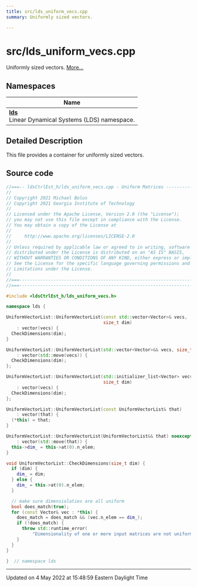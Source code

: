 ```yaml
---
title: src/lds_uniform_vecs.cpp
summary: Uniformly sized vectors. 

---
```


# src/lds_uniform_vecs.cpp

Uniformly sized vectors.  [More...](#detailed-description)



## Namespaces

| Name           |
| -------------- |
| **[lds](/lds-ctrl-est/docs/api/namespaces/namespacelds/)** <br>Linear Dynamical Systems (LDS) namespace.  |

## Detailed Description



This file provides a container for uniformly sized vectors. 





## Source code

```cpp
//===-- ldsCtrlEst_h/lds_uniform_vecs.cpp - Uniform Matrices --------------===//
//
// Copyright 2021 Michael Bolus
// Copyright 2021 Georgia Institute of Technology
//
// Licensed under the Apache License, Version 2.0 (the "License");
// you may not use this file except in compliance with the License.
// You may obtain a copy of the License at
//
//     http://www.apache.org/licenses/LICENSE-2.0
//
// Unless required by applicable law or agreed to in writing, software
// distributed under the License is distributed on an "AS IS" BASIS,
// WITHOUT WARRANTIES OR CONDITIONS OF ANY KIND, either express or implied.
// See the License for the specific language governing permissions and
// Limitations under the License.
//
//===----------------------------------------------------------------------===//
//===----------------------------------------------------------------------===//

#include <ldsCtrlEst_h/lds_uniform_vecs.h>

namespace lds {

UniformVectorList::UniformVectorList(const std::vector<Vector>& vecs,
                                     size_t dim)
    : vector(vecs) {
  CheckDimensions(dim);
}

UniformVectorList::UniformVectorList(std::vector<Vector>&& vecs, size_t dim)
    : vector(std::move(vecs)) {
  CheckDimensions(dim);
};

UniformVectorList::UniformVectorList(std::initializer_list<Vector> vecs,
                                     size_t dim)
    : vector(vecs) {
  CheckDimensions(dim);
};

UniformVectorList::UniformVectorList(const UniformVectorList& that)
    : vector(that) {
  (*this) = that;
}

UniformVectorList::UniformVectorList(UniformVectorList&& that) noexcept
    : vector(std::move(that)) {
  this->dim_ = this->at(0).n_elem;
}

void UniformVectorList::CheckDimensions(size_t dim) {
  if (dim) {
    dim_ = dim;
  } else {
    dim_ = this->at(0).n_elem;
  }

  // make sure dimensiolaties are all uniform
  bool does_match(true);
  for (const Vector& vec : *this) {
    does_match = does_match && (vec.n_elem == dim_);
    if (!does_match) {
      throw std::runtime_error(
          "Dimensionality of one or more input matrices are not uniform.");
    }
  }
}

}  // namespace lds
```


-------------------------------

Updated on  4 May 2022 at 15:48:59 Eastern Daylight Time
